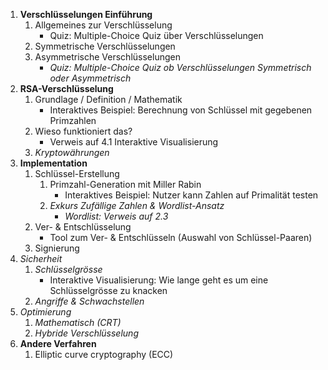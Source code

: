 1. **Verschlüsselungen Einführung**
	1. Allgemeines zur Verschlüsselung
		- Quiz: Multiple-Choice Quiz über Verschlüsselungen
	2. Symmetrische Verschlüsselungen
	3. Asymmetrische Verschlüsselungen
		- *Quiz: Multiple-Choice Quiz ob Verschlüsselungen Symmetrisch oder Asymmetrisch* 
1. **RSA-Verschlüsselung**
	1. Grundlage / Definition / Mathematik
		- Interaktives Beispiel: Berechnung von Schlüssel mit gegebenen Primzahlen
	2. Wieso funktioniert das?
		- Verweis auf 4.1 Interaktive Visualisierung
	3. *Kryptowährungen* 
2. **Implementation**
	1. Schlüssel-Erstellung
		1. Primzahl-Generation mit Miller Rabin
			- Interaktives Beispiel: Nutzer kann Zahlen auf Primalität testen
		1. *Exkurs Zufällige Zahlen & Wordlist-Ansatz*
			- *Wordlist: Verweis auf 2.3*
	1. Ver- & Entschlüsselung
		- Tool zum Ver- & Entschlüsseln (Auswahl von Schlüssel-Paaren)
	1. Signierung
3. *Sicherheit*
	1. *Schlüsselgrösse*
		- Interaktive Visualisierung: Wie lange geht es um eine Schlüsselgrösse zu knacken
	1. *Angriffe & Schwachstellen*
4. *Optimierung*
	1. *Mathematisch (CRT)*
	2. *Hybride Verschlüsselung*
5. **Andere Verfahren**
	1.   Elliptic curve cryptography (ECC)